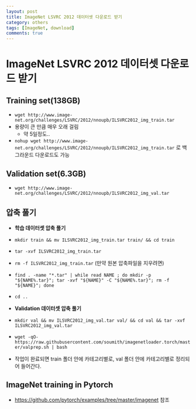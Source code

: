 ```yaml
---
layout: post
title: ImageNet LSVRC 2012 데이터셋 다운로드 받기
category: others
tags: [ImageNet, download]
comments: true
---
```


# ImageNet LSVRC 2012 데이터셋 다운로드 받기

## Training set(138GB)
- `wget http://www.image-net.org/challenges/LSVRC/2012/nnoupb/ILSVRC2012_img_train.tar`
- 용량이 큰 만큼 매우 오래 걸림
  - 약 5일정도..
- `nohup wget http://www.image-net.org/challenges/LSVRC/2012/nnoupb/ILSVRC2012_img_train.tar` 로 백그라운드 다운로드도 가능

## Validation set(6.3GB)
- `wget http://www.image-net.org/challenges/LSVRC/2012/nnoupb/ILSVRC2012_img_val.tar`

## 압축 풀기
- __학습 데이터셋 압축 풀기__
- `mkdir train && mv ILSVRC2012_img_train.tar train/ && cd train`
- `tar -xvf ILSVRC2012_img_train.tar`
- `rm -f ILSVRC2012_img_train.tar` (만약 원본 압축파일을 지우려면)
- `find . -name "*.tar" | while read NAME ; do mkdir -p "${NAME%.tar}"; tar -xvf "${NAME}" -C "${NAME%.tar}"; rm -f "${NAME}"; done`
- `cd ..`

- __Validation 데이터셋 압축 풀기__
- `mkdir val && mv ILSVRC2012_img_val.tar val/ && cd val && tar -xvf ILSVRC2012_img_val.tar`
- `wget -qO- https://raw.githubusercontent.com/soumith/imagenetloader.torch/master/valprep.sh | bash`

- 작업이 완료되면 train 폴더 안에 카테고리별로, val 폴더 안에 카테고리별로 정리되어 들어간다.

## ImageNet training in Pytorch
- https://github.com/pytorch/examples/tree/master/imagenet 참조
